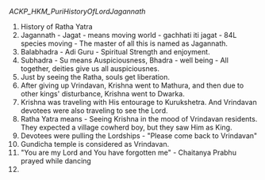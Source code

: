 *ACKP_HKM_PuriHistoryOfLordJagannath*

1. History of Ratha Yatra
2. Jagannath - Jagat - means moving world - gachhati iti jagat - 84L species moving - The master of all this is named as Jagannath.
3. Balabhadra - Adi Guru - Spiritual Strength and enjoyment.
4. Subhadra - Su means Auspiciousness, Bhadra - well being - All together, deities give us all auspiciousnes.
5. Just by seeing the Ratha, souls get liberation.
6. After giving up Vrindavan, Krishna went to Mathura, and then due to other kings' disturbance, Krishna went to Dwarka.
7. Krishna was traveling with His entourage to Kurukshetra. And Vrindavan devotees were also traveling to see the Lord.
8. Ratha Yatra means - Seeing Krishna in the mood of Vrindavan residents. They expected a village cowherd boy, but they saw Him as King.
9. Devotees were pulling the Lordships - "Please come back to Vrindavan"
10. Gundicha temple is considered as Vrindavan.
11. "You are my Lord and You have forgotten me" - Chaitanya Prabhu prayed while dancing
12. 